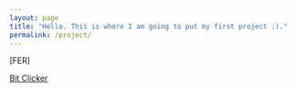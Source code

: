 ```yaml
---
layout: page
title: "Hello. This is where I am going to put my first project :)."
permalink: /project/
---
```


[FER]

[Bit Clicker](/bc)
